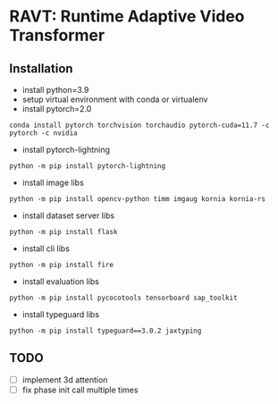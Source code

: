 # RAVT: Runtime Adaptive Video Transformer

## Installation
- install python=3.9
- setup virtual environment with conda or virtualenv
- install pytorch=2.0
```shell
conda install pytorch torchvision torchaudio pytorch-cuda=11.7 -c pytorch -c nvidia
```
- install pytorch-lightning
```shell
python -m pip install pytorch-lightning
```
- install image libs
```shell
python -m pip install opencv-python timm imgaug kornia kornia-rs
```
- install dataset server libs
```shell
python -m pip install flask
```
- install cli libs
```shell
python -m pip install fire
```
- install evaluation libs
```shell
python -m pip install pycocotools tensorboard sap_toolkit
```
- install typeguard libs
```shell
python -m pip install typeguard==3.0.2 jaxtyping
```


## TODO
- [ ] implement 3d attention
- [ ] fix phase init call multiple times 
